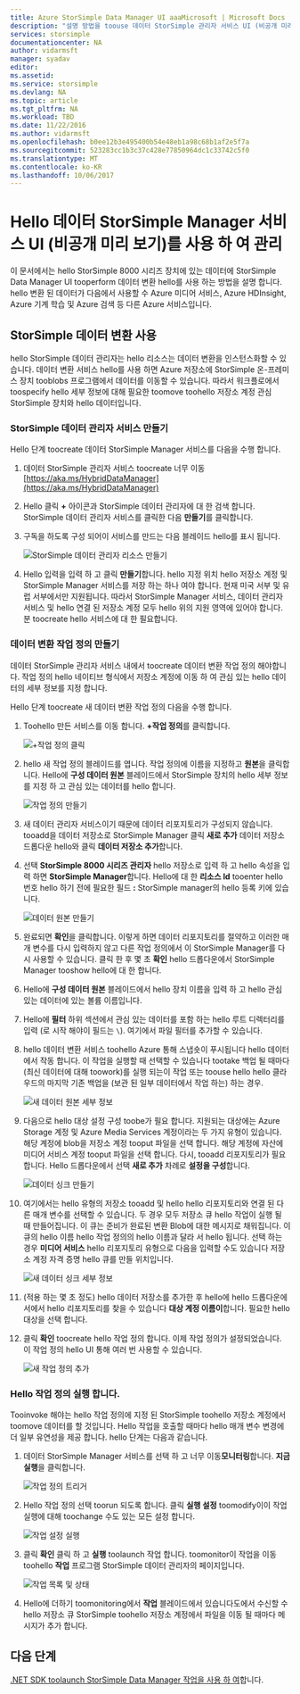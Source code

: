 ```yaml
---
title: Azure StorSimple Data Manager UI aaaMicrosoft | Microsoft Docs
description: "설명 방법을 toouse 데이터 StorSimple 관리자 서비스 UI (비공개 미리 보기)"
services: storsimple
documentationcenter: NA
author: vidarmsft
manager: syadav
editor: 
ms.assetid: 
ms.service: storsimple
ms.devlang: NA
ms.topic: article
ms.tgt_pltfrm: NA
ms.workload: TBD
ms.date: 11/22/2016
ms.author: vidarmsft
ms.openlocfilehash: b0ee12b3e495400b54e48eb1a98c68b1af2e5f7a
ms.sourcegitcommit: 523283cc1b3c37c428e77850964dc1c33742c5f0
ms.translationtype: MT
ms.contentlocale: ko-KR
ms.lasthandoff: 10/06/2017
---
```

# <a name="manage-using-hello-storsimple-data-manager-service-ui-private-preview"></a>Hello 데이터 StorSimple Manager 서비스 UI (비공개 미리 보기)를 사용 하 여 관리

이 문서에서는 hello StorSimple 8000 시리즈 장치에 있는 데이터에 StorSimple Data Manager UI tooperform 데이터 변환 hello를 사용 하는 방법을 설명 합니다. hello 변환 된 데이터가 다음에서 사용할 수 Azure 미디어 서비스, Azure HDInsight, Azure 기계 학습 및 Azure 검색 등 다른 Azure 서비스입니다. 


## <a name="use-storsimple-data-transformation"></a>StorSimple 데이터 변환 사용

hello StorSimple 데이터 관리자는 hello 리소스는 데이터 변환을 인스턴스화할 수 있습니다. 데이터 변환 서비스 hello를 사용 하면 Azure 저장소에 StorSimple 온-프레미스 장치 tooblobs 프로그램에서 데이터를 이동할 수 있습니다. 따라서 워크플로에서 toospecify hello 세부 정보에 대해 필요한 toomove toohello 저장소 계정 관심 StorSimple 장치와 hello 데이터입니다.

### <a name="create-a-storsimple-data-manager-service"></a>StorSimple 데이터 관리자 서비스 만들기

Hello 단계 toocreate 데이터 StorSimple Manager 서비스를 다음을 수행 합니다.

1. 데이터 StorSimple 관리자 서비스 toocreate 너무 이동[https://aka.ms/HybridDataManager](https://aka.ms/HybridDataManager)

2. Hello 클릭  **+**  아이콘과 StorSimple 데이터 관리자에 대 한 검색 합니다. StorSimple 데이터 관리자 서비스를 클릭한 다음 **만들기**를 클릭합니다.

3. 구독을 하도록 구성 되어이 서비스를 만드는 다음 블레이드 hello를 표시 됩니다.

    ![StorSimple 데이터 관리자 리소스 만들기](./media/storsimple-data-manager-ui/create-new-data-manager-service.png)

4. Hello 입력을 입력 하 고 클릭 **만들기**합니다. hello 지정 위치 hello 저장소 계정 및 StorSimple Manager 서비스를 저장 하는 하나 여야 합니다. 현재 미국 서부 및 유럽 서부에서만 지원됩니다. 따라서 StorSimple Manager 서비스, 데이터 관리자 서비스 및 hello 연결 된 저장소 계정 모두 hello 위의 지원 영역에 있어야 합니다. 분 toocreate hello 서비스에 대 한 필요합니다.

### <a name="create-a-data-transformation-job-definition"></a>데이터 변환 작업 정의 만들기

데이터 StorSimple 관리자 서비스 내에서 toocreate 데이터 변환 작업 정의 해야합니다. 작업 정의 hello 네이티브 형식에서 저장소 계정에 이동 하 여 관심 있는 hello 데이터의 세부 정보를 지정 합니다. 

Hello 단계 toocreate 새 데이터 변환 작업 정의 다음을 수행 합니다.

1.  Toohello 만든 서비스를 이동 합니다. **+작업 정의**를 클릭합니다.

    ![+작업 정의 클릭](./media/storsimple-data-manager-ui/click-add-job-definition.png)

2. hello 새 작업 정의 블레이드를 엽니다. 작업 정의에 이름을 지정하고 **원본**을 클릭합니다. Hello에 **구성 데이터 원본** 블레이드에서 StorSimple 장치의 hello 세부 정보를 지정 하 고 관심 있는 데이터를 hello 합니다.

    ![작업 정의 만들기](./media/storsimple-data-manager-ui//create-new-job-deifnition.png)

3. 새 데이터 관리자 서비스이기 때문에 데이터 리포지토리가 구성되지 않습니다. tooadd을 데이터 저장소로 StorSimple Manager 클릭 **새로 추가** 데이터 저장소 드롭다운 hello와 클릭 **데이터 저장소 추가**합니다.

4. 선택 **StorSimple 8000 시리즈 관리자** hello 저장소로 입력 하 고 hello 속성을 입력 하면 **StorSimple Manager**합니다. Hello에 대 한 **리소스 Id** tooenter hello 번호 hello 하기 전에 필요한 필드 **:** StorSimple manager의 hello 등록 키에 있습니다.

    ![데이터 원본 만들기](./media/storsimple-data-manager-ui/create-new-data-source.png)

5.  완료되면 **확인**을 클릭합니다. 이렇게 하면 데이터 리포지토리를 절약하고 이러한 매개 변수를 다시 입력하지 않고 다른 작업 정의에서 이 StorSimple Manager를 다시 사용할 수 있습니다. 클릭 한 후 몇 초 **확인** hello 드롭다운에서 StorSimple Manager tooshow hello에 대 한 합니다.

6.  Hello에 **구성 데이터 원본** 블레이드에서 hello 장치 이름을 입력 하 고 hello 관심 있는 데이터에 있는 볼륨 이름입니다.

7.  Hello에 **필터** 하위 섹션에서 관심 있는 데이터를 포함 하는 hello 루트 디렉터리를 입력 (로 시작 해야이 필드는 `\`). 여기에서 파일 필터를 추가할 수 있습니다.

8.  hello 데이터 변환 서비스 toohello Azure 통해 스냅숏이 푸시됩니다 hello 데이터에서 작동 합니다. 이 작업을 실행할 때 선택할 수 있습니다 tootake 백업 될 때마다 (최신 데이터에 대해 toowork)를 실행 되는이 작업 또는 toouse hello hello 클라우드의 마지막 기존 백업을 (보관 된 일부 데이터에서 작업 하는) 하는 경우.

    ![새 데이터 원본 세부 정보](./media/storsimple-data-manager-ui/new-data-source-details.png)

9. 다음으로 hello 대상 설정 구성 toobe가 필요 합니다. 지원되는 대상에는 Azure Storage 계정 및 Azure Media Services 계정이라는 두 가지 유형이 있습니다. 해당 계정에 blob을 저장소 계정 tooput 파일을 선택 합니다. 해당 계정에 자산에 미디어 서비스 계정 tooput 파일을 선택 합니다. 다시, tooadd 리포지토리가 필요합니다. Hello 드롭다운에서 선택 **새로 추가** 차례로 **설정을 구성**합니다.

    ![데이터 싱크 만들기](./media/storsimple-data-manager-ui/create-new-data-sink.png)

10. 여기에서는 hello 유형의 저장소 tooadd 및 hello hello 리포지토리와 연결 된 다른 매개 변수를 선택할 수 있습니다. 두 경우 모두 저장소 큐 hello 작업이 실행 될 때 만들어집니다. 이 큐는 준비가 완료된 변환 Blob에 대한 메시지로 채워집니다. 이 큐의 hello 이름 hello 작업 정의의 hello 이름과 달라 서 hello 됩니다. 선택 하는 경우 **미디어 서비스** hello 리포지토리 유형으로 다음을 입력할 수도 있습니다 저장소 계정 자격 증명 hello 큐를 만들 위치입니다.

    ![새 데이터 싱크 세부 정보](./media/storsimple-data-manager-ui/new-data-sink-details.png)

11. (적용 하는 몇 초 정도) hello 데이터 저장소를 추가한 후 hello에 hello 드롭다운에서에서 hello 리포지토리를 찾을 수 있습니다 **대상 계정 이름이**합니다.  필요한 hello 대상을 선택 합니다.

12. 클릭 **확인** toocreate hello 작업 정의 합니다. 이제 작업 정의가 설정되었습니다. 이 작업 정의 hello UI 통해 여러 번 사용할 수 있습니다.

    ![새 작업 정의 추가](./media/storsimple-data-manager-ui/add-new-job-definition.png)

### <a name="run-hello-job-definition"></a>Hello 작업 정의 실행 합니다.

Tooinvoke 해야는 hello 작업 정의에 지정 된 StorSimple toohello 저장소 계정에서 toomove 데이터를 할 것입니다. Hello 작업을 호출할 때마다 hello 매개 변수 변경에 더 일부 유연성을 제공 합니다. hello 단계는 다음과 같습니다.

1. 데이터 StorSimple Manager 서비스를 선택 하 고 너무 이동**모니터링**합니다. **지금 실행**을 클릭합니다.

    ![작업 정의 트리거](./media/storsimple-data-manager-ui/run-now.png)

2. Hello 작업 정의 선택 toorun 되도록 합니다. 클릭 **실행 설정** toomodify이이 작업 실행에 대해 toochange 수도 있는 모든 설정 합니다.

    ![작업 설정 실행](./media/storsimple-data-manager-ui/run-settings.png)

3. 클릭 **확인** 클릭 하 고 **실행** toolaunch 작업 합니다. toomonitor이 작업을 이동 toohello **작업** 프로그램 StorSimple 데이터 관리자의 페이지입니다.

    ![작업 목록 및 상태](./media/storsimple-data-manager-ui/jobs-list-and-status.png)

4. Hello에 더하기 toomonitoring에서 **작업** 블레이드에서 있습니다도에서 수신할 수 hello 저장소 큐 StorSimple toohello 저장소 계정에서 파일을 이동 될 때마다 메시지가 추가 합니다.


## <a name="next-steps"></a>다음 단계

[.NET SDK toolaunch StorSimple Data Manager 작업을 사용 하 여](storsimple-data-manager-dotnet-jobs.md)합니다.
